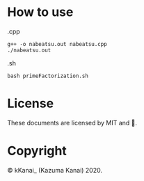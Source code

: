 # How to use
.cpp
```
g++ -o nabeatsu.out nabeatsu.cpp
./nabeatsu.out
```
.sh
```
bash primeFactorization.sh
```

# License
These documents are licensed by MIT and 🍛.

# Copyright
©︎ kKanai_ (Kazuma Kanai) 2020.
